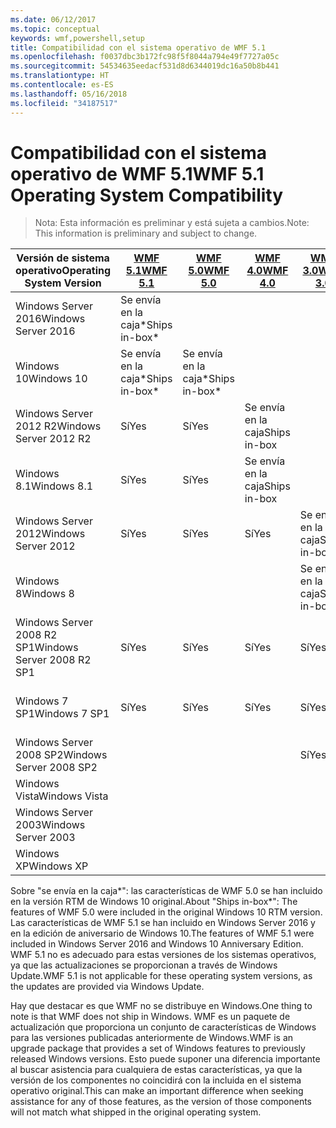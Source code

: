 ```yaml
---
ms.date: 06/12/2017
ms.topic: conceptual
keywords: wmf,powershell,setup
title: Compatibilidad con el sistema operativo de WMF 5.1
ms.openlocfilehash: f0037dbc3b172fc98f5f8044a794e49f7727a05c
ms.sourcegitcommit: 54534635eedacf531d8d6344019dc16a50b8b441
ms.translationtype: HT
ms.contentlocale: es-ES
ms.lasthandoff: 05/16/2018
ms.locfileid: "34187517"
---
```

# <a name="wmf-51-operating-system-compatibility"></a><span data-ttu-id="362d5-103">Compatibilidad con el sistema operativo de WMF 5.1</span><span class="sxs-lookup"><span data-stu-id="362d5-103">WMF 5.1 Operating System Compatibility</span></span> #

> <span data-ttu-id="362d5-104">Nota: Esta información es preliminar y está sujeta a cambios.</span><span class="sxs-lookup"><span data-stu-id="362d5-104">Note: This information is preliminary and subject to change.</span></span>

| <span data-ttu-id="362d5-105">Versión de sistema operativo</span><span class="sxs-lookup"><span data-stu-id="362d5-105">Operating System Version</span></span> | [<span data-ttu-id="362d5-106">WMF 5.1</span><span class="sxs-lookup"><span data-stu-id="362d5-106">WMF 5.1</span></span>](https://aka.ms/wmf51download) | [<span data-ttu-id="362d5-107">WMF 5.0</span><span class="sxs-lookup"><span data-stu-id="362d5-107">WMF 5.0</span></span>](https://aka.ms/wmf5download) | [<span data-ttu-id="362d5-108">WMF 4.0</span><span class="sxs-lookup"><span data-stu-id="362d5-108">WMF 4.0</span></span>](https://aka.ms/wmf4download) |  [<span data-ttu-id="362d5-109">WMF 3.0</span><span class="sxs-lookup"><span data-stu-id="362d5-109">WMF 3.0</span></span>](https://aka.ms/wmf3download) | [<span data-ttu-id="362d5-110">WMF 2.0</span><span class="sxs-lookup"><span data-stu-id="362d5-110">WMF 2.0</span></span>](https://aka.ms/wmf2download) |
| ------------------------ | ----------- | ----------- | ----------- | ------------ |  ------------- |
| <span data-ttu-id="362d5-111">Windows Server 2016</span><span class="sxs-lookup"><span data-stu-id="362d5-111">Windows Server 2016</span></span> | <span data-ttu-id="362d5-112">Se envía en la caja\*</span><span class="sxs-lookup"><span data-stu-id="362d5-112">Ships in-box\*</span></span> |  |  |  |  |
| <span data-ttu-id="362d5-113">Windows 10</span><span class="sxs-lookup"><span data-stu-id="362d5-113">Windows 10</span></span> | <span data-ttu-id="362d5-114">Se envía en la caja\*</span><span class="sxs-lookup"><span data-stu-id="362d5-114">Ships in-box\*</span></span> | <span data-ttu-id="362d5-115">Se envía en la caja\*</span><span class="sxs-lookup"><span data-stu-id="362d5-115">Ships in-box\*</span></span>  | | | |
| <span data-ttu-id="362d5-116">Windows Server 2012 R2</span><span class="sxs-lookup"><span data-stu-id="362d5-116">Windows Server 2012 R2</span></span>| <span data-ttu-id="362d5-117">Sí</span><span class="sxs-lookup"><span data-stu-id="362d5-117">Yes</span></span> | <span data-ttu-id="362d5-118">Sí</span><span class="sxs-lookup"><span data-stu-id="362d5-118">Yes</span></span> | <span data-ttu-id="362d5-119">Se envía en la caja</span><span class="sxs-lookup"><span data-stu-id="362d5-119">Ships in-box</span></span> |  |  |
| <span data-ttu-id="362d5-120">Windows 8.1</span><span class="sxs-lookup"><span data-stu-id="362d5-120">Windows 8.1</span></span> | <span data-ttu-id="362d5-121">Sí</span><span class="sxs-lookup"><span data-stu-id="362d5-121">Yes</span></span> | <span data-ttu-id="362d5-122">Sí</span><span class="sxs-lookup"><span data-stu-id="362d5-122">Yes</span></span> |  <span data-ttu-id="362d5-123">Se envía en la caja</span><span class="sxs-lookup"><span data-stu-id="362d5-123">Ships in-box</span></span> |  |  |
| <span data-ttu-id="362d5-124">Windows Server 2012</span><span class="sxs-lookup"><span data-stu-id="362d5-124">Windows Server 2012</span></span> | <span data-ttu-id="362d5-125">Sí</span><span class="sxs-lookup"><span data-stu-id="362d5-125">Yes</span></span> | <span data-ttu-id="362d5-126">Sí</span><span class="sxs-lookup"><span data-stu-id="362d5-126">Yes</span></span> | <span data-ttu-id="362d5-127">Sí</span><span class="sxs-lookup"><span data-stu-id="362d5-127">Yes</span></span> |  <span data-ttu-id="362d5-128">Se envía en la caja</span><span class="sxs-lookup"><span data-stu-id="362d5-128">Ships in-box</span></span> | |
| <span data-ttu-id="362d5-129">Windows 8</span><span class="sxs-lookup"><span data-stu-id="362d5-129">Windows 8</span></span> |  |  |  | <span data-ttu-id="362d5-130">Se envía en la caja</span><span class="sxs-lookup"><span data-stu-id="362d5-130">Ships in-box</span></span> | |
| <span data-ttu-id="362d5-131">Windows Server 2008 R2 SP1</span><span class="sxs-lookup"><span data-stu-id="362d5-131">Windows Server 2008 R2 SP1</span></span> | <span data-ttu-id="362d5-132">Sí</span><span class="sxs-lookup"><span data-stu-id="362d5-132">Yes</span></span> | <span data-ttu-id="362d5-133">Sí</span><span class="sxs-lookup"><span data-stu-id="362d5-133">Yes</span></span> | <span data-ttu-id="362d5-134">Sí</span><span class="sxs-lookup"><span data-stu-id="362d5-134">Yes</span></span> |  <span data-ttu-id="362d5-135">Sí</span><span class="sxs-lookup"><span data-stu-id="362d5-135">Yes</span></span>| <span data-ttu-id="362d5-136">Se envía en la caja</span><span class="sxs-lookup"><span data-stu-id="362d5-136">Ships in-box</span></span> |
| <span data-ttu-id="362d5-137">Windows 7 SP1</span><span class="sxs-lookup"><span data-stu-id="362d5-137">Windows 7 SP1</span></span>  | <span data-ttu-id="362d5-138">Sí</span><span class="sxs-lookup"><span data-stu-id="362d5-138">Yes</span></span> | <span data-ttu-id="362d5-139">Sí</span><span class="sxs-lookup"><span data-stu-id="362d5-139">Yes</span></span> | <span data-ttu-id="362d5-140">Sí</span><span class="sxs-lookup"><span data-stu-id="362d5-140">Yes</span></span> | <span data-ttu-id="362d5-141">Sí</span><span class="sxs-lookup"><span data-stu-id="362d5-141">Yes</span></span> | <span data-ttu-id="362d5-142">Se envía en la caja</span><span class="sxs-lookup"><span data-stu-id="362d5-142">Ships in-box</span></span> |
| <span data-ttu-id="362d5-143">Windows Server 2008 SP2</span><span class="sxs-lookup"><span data-stu-id="362d5-143">Windows Server 2008 SP2</span></span> | | | | <span data-ttu-id="362d5-144">Sí</span><span class="sxs-lookup"><span data-stu-id="362d5-144">Yes</span></span> | <span data-ttu-id="362d5-145">Sí</span><span class="sxs-lookup"><span data-stu-id="362d5-145">Yes</span></span> |
| <span data-ttu-id="362d5-146">Windows Vista</span><span class="sxs-lookup"><span data-stu-id="362d5-146">Windows Vista</span></span> | | | | | <span data-ttu-id="362d5-147">Sí</span><span class="sxs-lookup"><span data-stu-id="362d5-147">Yes</span></span> |
| <span data-ttu-id="362d5-148">Windows Server 2003</span><span class="sxs-lookup"><span data-stu-id="362d5-148">Windows Server 2003</span></span>| | | |  | <span data-ttu-id="362d5-149">Sí</span><span class="sxs-lookup"><span data-stu-id="362d5-149">Yes</span></span> |
| <span data-ttu-id="362d5-150">Windows XP</span><span class="sxs-lookup"><span data-stu-id="362d5-150">Windows XP</span></span> | | | |  | <span data-ttu-id="362d5-151">Sí</span><span class="sxs-lookup"><span data-stu-id="362d5-151">Yes</span></span> |


<span data-ttu-id="362d5-152">Sobre "se envía en la caja\*": las características de WMF 5.0 se han incluido en la versión RTM de Windows 10 original.</span><span class="sxs-lookup"><span data-stu-id="362d5-152">About "Ships in-box\*": The features of WMF 5.0 were included in the original Windows 10 RTM version.</span></span>
<span data-ttu-id="362d5-153">Las características de WMF 5.1 se han incluido en Windows Server 2016 y en la edición de aniversario de Windows 10.</span><span class="sxs-lookup"><span data-stu-id="362d5-153">The features of WMF 5.1 were included in Windows Server 2016 and Windows 10 Anniversary Edition.</span></span>
<span data-ttu-id="362d5-154">WMF 5.1 no es adecuado para estas versiones de los sistemas operativos, ya que las actualizaciones se proporcionan a través de Windows Update.</span><span class="sxs-lookup"><span data-stu-id="362d5-154">WMF 5.1 is not applicable for these operating system versions, as the updates are provided via Windows Update.</span></span>


<span data-ttu-id="362d5-155">Hay que destacar es que WMF no se distribuye en Windows.</span><span class="sxs-lookup"><span data-stu-id="362d5-155">One thing to note is that WMF does not ship in Windows.</span></span>
<span data-ttu-id="362d5-156">WMF es un paquete de actualización que proporciona un conjunto de características de Windows para las versiones publicadas anteriormente de Windows.</span><span class="sxs-lookup"><span data-stu-id="362d5-156">WMF is an upgrade package that provides a set of Windows features to previously released Windows versions.</span></span>
<span data-ttu-id="362d5-157">Esto puede suponer una diferencia importante al buscar asistencia para cualquiera de estas características, ya que la versión de los componentes no coincidirá con la incluida en el sistema operativo original.</span><span class="sxs-lookup"><span data-stu-id="362d5-157">This can make an important difference when seeking assistance for any of those features, as the version of those components will not match what shipped in the original operating system.</span></span>
